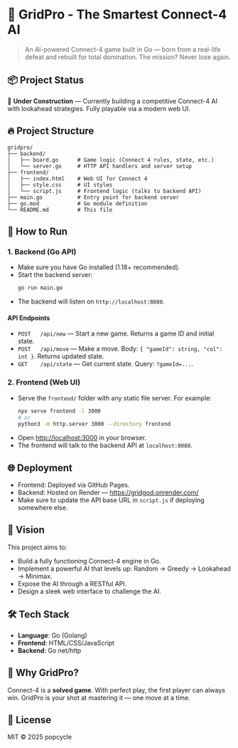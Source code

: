 # 🧠 GridPro - The Smartest Connect-4 AI

> An AI-powered Connect-4 game built in Go — born from a real-life defeat and rebuilt for total domination. The mission? Never lose again.

## 📦 Project Status

🚧 **Under Construction** — Currently building a competitive Connect-4 AI with lookahead strategies. Fully playable via a modern web UI.

## 🔥 Project Structure

```
gridpro/
├── backend/
│   ├── board.go      # Game logic (Connect 4 rules, state, etc.)
│   └── server.go     # HTTP API handlers and server setup
├── frontend/
│   ├── index.html    # Web UI for Connect 4
│   ├── style.css     # UI styles
│   └── script.js     # Frontend logic (talks to backend API)
├── main.go           # Entry point for backend server
├── go.mod            # Go module definition
└── README.md         # This file
```

## 🚀 How to Run

### 1. Backend (Go API)
- Make sure you have Go installed (1.18+ recommended).
- Start the backend server:
  ```sh
  go run main.go
  ```
- The backend will listen on `http://localhost:8080`.

#### API Endpoints
- `POST   /api/new`   — Start a new game. Returns a game ID and initial state.
- `POST   /api/move`  — Make a move. Body: `{ "gameId": string, "col": int }`. Returns updated state.
- `GET    /api/state` — Get current state. Query: `?gameId=...`.

### 2. Frontend (Web UI)
- Serve the `frontend/` folder with any static file server. For example:
  ```sh
  npx serve frontend -l 3000
  # or
  python3 -m http.server 3000 --directory frontend
  ```
- Open [http://localhost:3000](http://localhost:3000) in your browser.
- The frontend will talk to the backend API at `localhost:8080`.

## 🌐 Deployment

- Frontend: Deployed via GitHub Pages.
- Backend: Hosted on Render — https://gridgod.onrender.com/
- Make sure to update the API base URL in `script.js` if deploying somewhere else.

## 🔮 Vision

This project aims to:
- Build a fully functioning Connect-4 engine in Go.
- Implement a powerful AI that levels up: Random → Greedy → Lookahead → Minimax.
- Expose the AI through a RESTful API.
- Design a sleek web interface to challenge the AI.

## 🛠️ Tech Stack
- **Language**: Go (Golang)
- **Frontend**: HTML/CSS/JavaScript
- **Backend**: Go net/http

## 🧠 Why GridPro?

Connect-4 is a **solved game**. With perfect play, the first player can always win. GridPro is your shot at mastering it — one move at a time.

## 📌 License

MIT © 2025 popcycle

